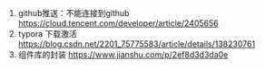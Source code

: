 1. github推送：不能连接到github   https://cloud.tencent.com/developer/article/2405656
2. typora 下载激活   https://blog.csdn.net/2201_75775583/article/details/138230761
3. 组件库的封装 https://www.jianshu.com/p/2ef8d3d3da0e
